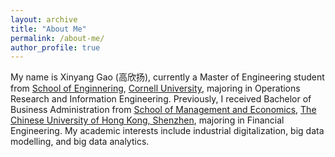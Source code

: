 ```yaml
---
layout: archive
title: "About Me"
permalink: /about-me/
author_profile: true
---
```


My name is Xinyang Gao (高欣扬), currently a Master of Engineering student from [School of Enginnering](https://www.engineering.cornell.edu/), [Cornell University](https://www.cornell.edu/), majoring in Operations Research and Information Engineering. Previously, I received Bachelor of Business Administration from [School of Management and Economics](https://sme.cuhk.edu.cn/en), [The Chinese University of Hong Kong, Shenzhen](https://cuhk.edu.cn/en), majoring in Financial Engineering. My academic interests include industrial digitalization, big data modelling, and big data analytics.
